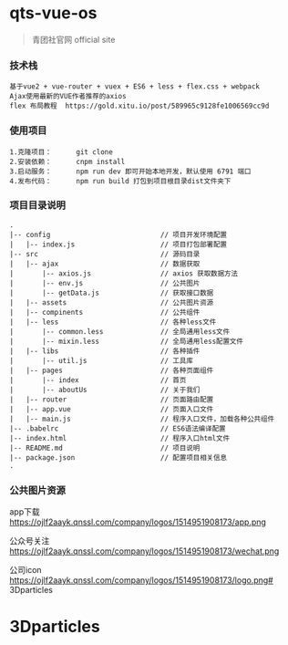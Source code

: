 # qts-vue-os

> 青团社官网 official site

### 技术栈
```
基于vue2 + vue-router + vuex + ES6 + less + flex.css + webpack
Ajax使用最新的VUE作者推荐的axios
flex 布局教程  https://gold.xitu.io/post/589965c9128fe1006569cc9d
```

### 使用项目
```
1.克隆项目：      git clone
2.安装依赖：      cnpm install
3.启动服务：      npm run dev 即可开始本地开发，默认使用 6791 端口
4.发布代码：      npm run build 打包到项目根目录dist文件夹下
```

### 项目目录说明
```
.
|-- config                           // 项目开发环境配置
|   |-- index.js                     // 项目打包部署配置
|-- src                              // 源码目录
|   |-- ajax                         // 数据获取
|       |-- axios.js                 // axios 获取数据方法
|       |-- env.js                   // 公共图片
|       |-- getData.js               // 获取接口数据
|   |-- assets                       // 公共图片资源
|   |-- compinents                   // 公共组件
|   |-- less                         // 各种less文件
|       |-- common.less              // 全局通用less文件
|       |-- mixin.less               // 全局通用less配置文件
|   |-- libs                         // 各种插件
|       |-- util.js                  // 工具库
|   |-- pages                        // 各种页面组件
|       |-- index                    // 首页
|       |-- aboutUs                  // 关于我们
|   |-- router                       // 页面路由配置
|   |-- app.vue                      // 页面入口文件
|   |-- main.js                      // 程序入口文件，加载各种公共组件
|-- .babelrc                         // ES6语法编译配置
|-- index.html                       // 程序入口html文件
|-- README.md                        // 项目说明
|-- package.json                     // 配置项目相关信息
.
```

### 公共图片资源

app下载
https://ojlf2aayk.qnssl.com/company/logos/1514951908173/app.png

公众号关注
https://ojlf2aayk.qnssl.com/company/logos/1514951908173/wechat.png

公司icon
https://ojlf2aayk.qnssl.com/company/logos/1514951908173/logo.png# 3Dparticles
# 3Dparticles
